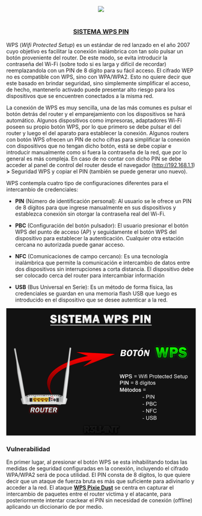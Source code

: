 <p align="center">
  <a href="https://github.com/DenverCoder1/readme-typing-svg"><img src="https://readme-typing-svg.herokuapp.com?font=Fira+Code&pause=1000&color=F70000&width=300&lines=Cracking+WPS+PIN+-+Ataque+Pixie+Dust"></a>
</p>

<h1 align="center"></h1>

<h3 align="center"><ins>SISTEMA WPS PIN</ins></h3>

WPS (_Wifi Protected Setup_) es un estándar de red lanzado en el año 2007 cuyo objetivo es facilitar la conexión inalámbrica con tan solo pulsar un botón proveniente del router. De este modo, se evita introducir la contraseña del Wi-Fi (sobre todo si es larga y difícil de recordar) reemplazandola con un PIN de 8 dígito para su fácil acceso. El cifrado WEP no es compatible con WPS, sino con WPA/WPA2. Esto no quiere decir que este basado en brindar seguridad, sino simplemente simplificar el acceso, de hecho, mantenerlo activado puede presentar alto riesgo para los dispositivos que se encuentren conectados a la misma red.

La conexión de WPS es muy sencilla, una de las más comunes es pulsar el botón detrás del router y el emparejamiento con los dispositivos se hará automático. Algunos dispositivos como impresoras, adaptadores Wi-Fi poseen su propio botón WPS, por lo que primero se debe pulsar el del router y luego el del aparato para establecer la conexión. Algunos routers con botón WPS ofrecen un PIN de ocho cifras para simplificar la conexión con dispositivos que no tengan dicho botón, está se debe copiar e introducir manualmente como si fuera la contraseña de la red, que por lo general es más compleja. En caso de no contar con dicho PIN se debe acceder al panel de control del router desde el navegador (http://192.168.1.1) **>** Seguridad WPS y copiar el PIN (también se puede generar uno nuevo).

WPS contempla cuatro tipo de configuraciones diferentes para el intercambio de credenciales:

- **PIN** (Número de identificación personal): Al usuario se le ofrece un PIN de 8 dígitos para que ingrese manualmente en sus dispositivos y establezca conexión sin otorgar la contraseña real del Wi-Fi.

- **PBC** (Configuración del botón pulsador): El usuario presionar el botón WPS del punto de acceso (AP) y seguidamente el botón WPS del dispositivo para establecer la autenticación. Cualquier otra estación cercana no autorizada puede ganar acceso.

- **NFC** (Comunicaciones de campo cercano): Es una tecnología inalámbrica que permite la comunicación e intercambio de datos entre dos dispositivos sin interrupciones a corta distancia. El dispositivo debe ser colocado cerca del router para intercambiar información

- **USB** (Bus Universal en Serie): Es un método de forma física, las credenciales se guardan en una memoria flash USB que luego es introducido en el dispositivo que se desee autenticar a la red.

<p align="center">
  <img src="https://github.com/R3LI4NT/articulos/blob/main/Redes/GNU-Linux/img/WPS_PIN.png">
</p>

### Vulnerabilidad

En primer lugar, al presionar el botón WPS se esta inhabilitando todas las medidas de seguridad configuradas en la conexión, incluyendo el cifrado WPA/WPA2 será de poca utilidad. El PIN consta de 8 dígitos, lo que quiere decir que un ataque de fuerza bruta es más que suficiente para adivinarlo y acceder a la red. El ataque <a href="https://www.wifi-libre.com/topic-57-pixie-dust-ataque-de-fuerza-bruta-offline-para-generar-el-pin-valido.html">**WPS Pixie Dust**</a> se centra en capturar el intercambio de paquetes entre el router víctima y el atacante, para posteriormente intentar crackear el PIN sin necesidad de conexión (offline) aplicando un diccionario de por medio.

<h1 align="center"></h1>
